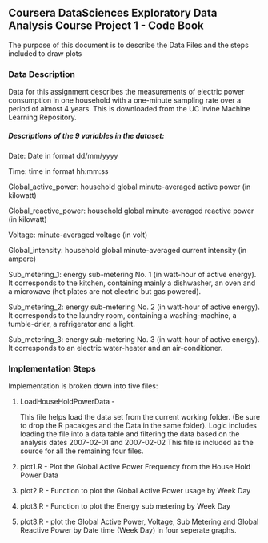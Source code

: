## Coursera DataSciences Exploratory Data Analysis Course Project 1 - Code Book

The purpose of this document is to describe the Data Files and the steps included to draw plots

### Data Description
Data for this assignment describes the measurements of electric power consumption in one household with a one-minute sampling rate over a period of almost 4 years. 
This is downloaded from the UC Irvine Machine Learning Repository.

##### Descriptions of the 9 variables in the dataset:

Date: Date in format dd/mm/yyyy

Time: time in format hh:mm:ss

Global_active_power: household global minute-averaged active power (in kilowatt)

Global_reactive_power: household global minute-averaged reactive power (in kilowatt)

Voltage: minute-averaged voltage (in volt)

Global_intensity: household global minute-averaged current intensity (in ampere)

Sub_metering_1: energy sub-metering No. 1 (in watt-hour of active energy). It corresponds to the kitchen, containing mainly a dishwasher, an oven and a microwave (hot plates are not electric but gas powered).

Sub_metering_2: energy sub-metering No. 2 (in watt-hour of active energy). It corresponds to the laundry room, containing a washing-machine, a tumble-drier, a refrigerator and a light.

Sub_metering_3: energy sub-metering No. 3 (in watt-hour of active energy). It corresponds to an electric water-heater and an air-conditioner.


### Implementation Steps

Implementation is broken down into five files:
1. LoadHouseHoldPowerData - 

	This file helps load the data set from the current working folder. (Be sure to drop the R pacakges and the Data in the same folder).
	Logic includes loading the file into a data table and filtering the data based on the analysis dates 2007-02-01 and 2007-02-02
	This file is included as the source for all the remaining four files.
	
2. plot1.R - Plot the Global Active Power Frequency from the House Hold Power Data

3. plot2.R - Function to plot the Global Active Power usage by Week Day

4. plot3.R - Function to plot the Energy sub metering by Week Day

5. plot3.R - plot the Global Active Power, Voltage, Sub Metering and Global Reactive Power by Date time (Week Day) in four seperate graphs.

